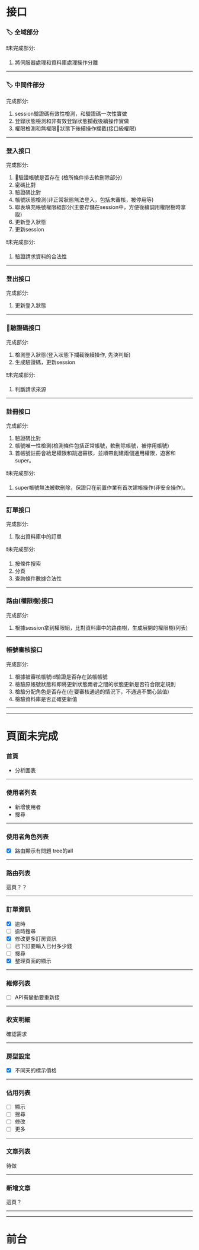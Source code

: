 # 接口

### 🏷 全域部分
❗️未完成部分:
1. 將伺服器處理和資料庫處理操作分離

***

### 🏷 中間件部分
完成部分:
1. session驗證碼有效性檢測，和驗證碼一次性實做
1. 登錄狀態檢測和非有效登錄狀態攔截後續操作實做
1. 權限檢測和無權限狀態下後續操作攔截(接口級權限)

***

### 登入接口
完成部分:

1. 驗證帳號是否存在 (檢所條件排去軟刪除部分)
1. 密碼比對
1. 驗證碼比對
1. 帳號狀態檢測(非正常狀態無法登入，包括未審核，被停用等)
1. 聯表填充帳號權限組部分(主要存儲在session中，方便後續調用權限樹時拿取)
1. 更新登入狀態
1. 更新session

❗️未完成部分:
1. 驗證請求資料的合法性

***

### 登出接口
完成部分:
1. 更新登入狀態

***

### 驗證碼接口
完成部分:
1. 檢測登入狀態(登入狀態下攔截後續操作, 先決判斷)
2. 生成驗證碼，更新session

❗️未完成部分:
1. 判斷請求來源

***

### 註冊接口
完成部分:
1. 驗證碼比對
1. 帳號唯一性檢測(檢測條件包括正常帳號，軟刪除帳號，被停用帳號)
1. 首帳號註冊會給足權限和跳過審核，並順帶創建兩個通用權限，遊客和super。

❗️未完成部分:
1. super帳號無法被軟刪除，保證只在前置作業有首次建帳操作(非安全操作)。

***

### 訂單接口
完成部分:
1. 取出資料庫中的訂單

❗️未完成部分:
1. 按條件搜索
1. 分頁
1. 查詢條件數據合法性

***

### 路由(權限樹)接口
完成部分:
1. 根據session拿到權限組，比對資料庫中的路由樹，生成展開的權限樹(列表)

***

### 帳號審核接口
完成部分:
1. 根據被審核帳號id驗證是否存在該帳帳號
1. 檢驗原帳號狀態和即將更新狀態兩者之間的狀態更新是否符合限定規則
1. 檢驗分配角色是否存在(在要審核通過的情況下，不通過不關心該值)
1. 檢驗資料庫是否正確更新值

***
***

# 頁面未完成

### 首頁

* 分析圖表

***

### 使用者列表

* 新增使用者
* 搜尋

***

### 使用者角色列表

- [x] 路由顯示有問題 tree的all

***

### 路由列表

這頁？？

***

### 訂單資訊

- [x] 逾時
- [ ] 逾時搜尋
- [x] 修改更多訂房資訊
- [ ] 已下訂要輸入已付多少錢
- [ ] 搜尋
- [x] 整理頁面的顯示

***

### 維修列表

- [ ] API有變動要重新接

***

### 收支明細

確認需求

***

### 房型設定

- [x] 不同天的標示價格

***

### 佔用列表

- [ ] 顯示
- [ ] 搜尋
- [ ] 修改
- [ ] 更多

***

### 文章列表

待做

***

### 新增文章

這頁？

***
***

# 前台

